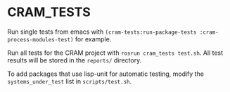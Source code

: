 # CRAM_TESTS

Run single tests from emacs with `(cram-tests:run-package-tests :cram-process-modules-test)` for example.

Run all tests for the CRAM project with `rosrun cram_tests test.sh`. All test results will be stored in the `reports/` directory.

To add packages that use lisp-unit for automatic testing, modify the `systems_under_test` list in `scripts/test.sh`.
